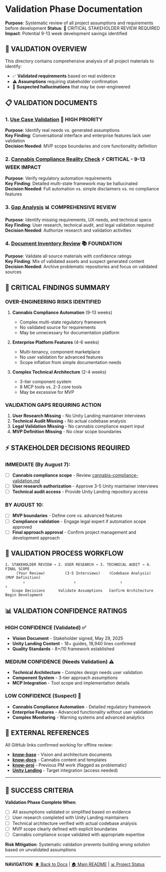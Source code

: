 # Validation Phase Documentation

**Purpose**: Systematic review of all project assumptions and requirements before development
**Status**: 🚨 CRITICAL STAKEHOLDER REVIEW REQUIRED
**Impact**: Potential 9-13 week development savings identified

## 🎯 VALIDATION OVERVIEW

This directory contains comprehensive analysis of all project materials to identify:
- ✅ **Validated requirements** based on real evidence
- ⚠️ **Assumptions** requiring stakeholder confirmation  
- 🔴 **Suspected hallucinations** that may be over-engineered

## 📋 VALIDATION DOCUMENTS

### 1. [Use Case Validation](use-case-validation.md) 🎯 HIGH PRIORITY
**Purpose**: Identify real needs vs. generated assumptions  
**Key Finding**: Conversational interface and enterprise features lack user validation  
**Decision Needed**: MVP scope boundaries and core functionality definition

### 2. [Cannabis Compliance Reality Check](cannabis-compliance-validation.md) ⚡ CRITICAL - 9-13 WEEK IMPACT
**Purpose**: Verify regulatory automation requirements  
**Key Finding**: Detailed multi-state framework may be hallucinated  
**Decision Needed**: Full automation vs. simple disclaimers vs. no compliance features

### 3. [Gap Analysis](gap-analysis.md) 📊 COMPREHENSIVE REVIEW
**Purpose**: Identify missing requirements, UX needs, and technical specs  
**Key Finding**: User research, technical audit, and legal validation required  
**Decision Needed**: Authorize research and validation activities

### 4. [Document Inventory Review](document-inventory-review.md) 📚 FOUNDATION
**Purpose**: Validate all source materials with confidence ratings  
**Key Finding**: Mix of validated assets and suspect generated content  
**Decision Needed**: Archive problematic repositories and focus on validated sources

## 🚨 CRITICAL FINDINGS SUMMARY

### OVER-ENGINEERING RISKS IDENTIFIED
1. **Cannabis Compliance Automation** (9-13 weeks)
   - Complex multi-state regulatory framework
   - No validated source for requirements
   - May be unnecessary for documentation platform

2. **Enterprise Platform Features** (4-6 weeks)
   - Multi-tenancy, component marketplace
   - No user validation for advanced features
   - Scope inflation from simple documentation needs

3. **Complex Technical Architecture** (2-4 weeks)
   - 3-tier component system
   - 8 MCP tools vs. 2-3 core tools
   - May be excessive for MVP

### VALIDATION GAPS REQUIRING ACTION
1. **User Research Missing** - No Unity Landing maintainer interviews
2. **Technical Audit Missing** - No actual codebase analysis
3. **Legal Validation Missing** - No cannabis compliance expert input
4. **MVP Definition Missing** - No clear scope boundaries

## ⚡ STAKEHOLDER DECISIONS REQUIRED

### IMMEDIATE (By August 7):
- [ ] **Cannabis compliance scope** - Review [cannabis-compliance-validation.md](cannabis-compliance-validation.md)
- [ ] **User research authorization** - Approve 3-5 Unity maintainer interviews
- [ ] **Technical audit access** - Provide Unity Landing repository access

### BY AUGUST 10:
- [ ] **MVP boundaries** - Define core vs. advanced features
- [ ] **Compliance validation** - Engage legal expert if automation scope approved
- [ ] **Final approach approval** - Confirm project management and development approach

## 🔄 VALIDATION PROCESS WORKFLOW

```
1. STAKEHOLDER REVIEW → 2. USER RESEARCH → 3. TECHNICAL AUDIT → 4. FINAL SCOPE
     (Your Review)         (3-5 Interviews)    (Codebase Analysis)   (MVP Definition)
        ↓                      ↓                    ↓                   ↓
   Scope Decisions      Validate Assumptions   Confirm Architecture   Begin Development
```

## 📊 VALIDATION CONFIDENCE RATINGS

### HIGH CONFIDENCE (Validated) ✅
- **Vision Document** - Stakeholder signed, May 29, 2025
- **Unity Landing Content** - 18+ guides, 18,940 lines confirmed
- **Quality Standards** - 8+/10 framework established

### MEDIUM CONFIDENCE (Needs Validation) ⚠️
- **Technical Architecture** - Complex design needs user validation
- **Component System** - 3-tier approach assumptions
- **MCP Integration** - Tool scope and implementation details

### LOW CONFIDENCE (Suspect) 🔴
- **Cannabis Compliance Automation** - Detailed regulatory framework
- **Enterprise Features** - Advanced functionality without user validation
- **Complex Monitoring** - Warning systems and advanced analytics

## 🔗 EXTERNAL REFERENCES

All GitHub links confirmed working for offline review:
- **[know-base](https://github.com/jon-shapiro/know-base)** - Vision and architecture documents
- **[know-docs](https://github.com/jon-shapiro/know-docs)** - Cannabis content and templates
- **[know-proj](https://github.com/jon-shapiro/know-proj)** - Previous PM work (flagged as problematic)
- **[Unity Landing](https://github.com/jon-shapiro/unity-landing)** - Target integration (access needed)

---

## 🎯 SUCCESS CRITERIA

**Validation Phase Complete When**:
- [ ] All assumptions validated or simplified based on evidence
- [ ] User research completed with Unity Landing maintainers
- [ ] Technical architecture verified with actual codebase analysis
- [ ] MVP scope clearly defined with explicit boundaries
- [ ] Cannabis compliance scope validated with appropriate expertise

**Risk Mitigation**: Systematic validation prevents building wrong solution based on unvalidated assumptions

---

**NAVIGATION**: [⬆️ Back to Docs](../README.md) | [🏠 Main README](../../README.md) | [📊 Project Status](../../STATUS.md)
